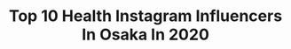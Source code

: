 ---
title: Top 10 Health Instagram Influencers In Osaka In 2020
description: >-
  Find top health Instagram influencers in Osaka in 2020. Most popular hashtags: #japan #pr #tokyo #fujimi.
platform: Instagram
profiles:
  - username: "kahoyanagihara"
    fullname: >-
      kahoyanagihara
    location: "Japan"
    followers: 23404
    engagement: 73
    commentsToLikes: 0.056974
    id: ck13775wba4o70i19vickaq2c
    verified: false
    hashtags: "#locari, #tioo, #glam, #ootd"
  - username: "kiki__cafe"
    fullname: >-
      キキ。
    location: "Japan"
    followers: 10356
    engagement: 520
    commentsToLikes: 0.001753
    id: ck0ud8pa5io280i19m4vb3ato
    verified: false
    hashtags: "#asakusa, #bistro, #greentea, #torse"
  - username: "shin_kuroobisan"
    fullname: >-
      黒帯さん^ ^
    location: "Japan"
    followers: 53221
    engagement: 265
    commentsToLikes: 0.004391
    id: ck14gn8qo62a00i19x842erjn
    verified: false
    hashtags: "#fridayfeeling, #skincareindonesia, #lashesonfleek, #lashtech"
  - username: "kenny_spicysol"
    fullname: >-
      ᴋᴇɴɴʏ  sᴘǐᴄʏs❂ʟ
    location: "Japan"
    followers: 129789
    engagement: 464
    commentsToLikes: 0.004177
    id: ck5hspitdwzie0i11nhj9wgkc
    verified: true
    hashtags: "#spicysol, #camping, #airstreamdreams, #20203030"
  - username: "xobearhugs"
    fullname: >-
      🐼🌱🌸💕
    location: "Japan"
    followers: 35480
    engagement: 702
    commentsToLikes: 0.089237
    id: ck5q69hddwix00i11rfuqbahr
    verified: false
    hashtags: "#grateful"
  - username: "kellymisawa"
    fullname: >-
      Kelly Misawa | Wellness
    location: "Japan"
    followers: 57495
    engagement: 268
    commentsToLikes: 0.032510
    id: ck55n669b5kgr0i112ceoz4ln
    verified: false
    hashtags: "#sanairesort, #vitamixjapan, #comingsoon, #happysunday"
  - username: "ruqayyah_dp"
    fullname: >-
      STYLE BY RUQAYYAH
    location: "Japan"
    followers: 44569
    engagement: 221
    commentsToLikes: 0.034628
    id: ck8t08bw7r64k0j78k8w1ater
    verified: false
    hashtags: "#farhan, #birthdayboy, #marchborn, #birthdaycountdown"
  - username: "tina.cohen"
    fullname: >-
      TINA COHEN 🌺 ティナ コーヘン
    location: "Japan"
    followers: 46177
    engagement: 940
    commentsToLikes: 0.009869
    id: ck0u1gvbvwu270i19wgpdj9vm
    verified: false
    hashtags: "#ad, #bodyglovegirl, #createhappiness, #partner"
  - username: "baby__lion"
    fullname: >-
      Baby Lion 🦁
    location: "Japan"
    followers: 22357
    engagement: 484
    commentsToLikes: 0.006598
    id: ck5hdd3b6mrhz0i11ts4pz387
    verified: false
    hashtags: "#bikikilife, #feelbetter, #smilemore, #catchthelight"
  - username: "codvoid"
    fullname: >-
      mio
    location: "Japan"
    followers: 10495
    engagement: 1335
    commentsToLikes: 0.008707
    id: ck6ugjp2y3feg0j7125ecydxe
    verified: false
    hashtags: "#rapha, #rodebike, #bianchi, #asiangirls"
---